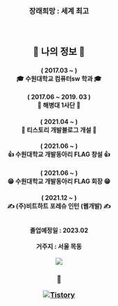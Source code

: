 <h3 align='center'>장래희망 : 세계 최고</p>
</br>
<h2 align='center'> 📃 나의 정보 📃</p>
<h4 align='center'> ( 2017.03 ~ )</br>🎓 수원대학교 컴퓨터sw 학과 🎓</p>
<h4 align='center'> ( 2017.06 ~ 2019. 03 )</br>👿 해병대 1사단 👿</p>
<h4 align='center'> ( 2021.04 ~ )</br>📗 티스토리 개발블로그 개설 📗</p>
<h4 align='center'> ( 2021.06 ~ )</br>👍 수원대학교 개발동아리 FLAG 창설 👍</p>
<h4 align='center'> ( 2021.06 ~ )</br>😁 수원대학교 개발동아리 FLAG 회장 😁</p>
<h4 align='center'> ( 2021.12 ~ )</br>✍ (주)비트하트 포레슈 인턴 (웹개발) ✍</p>
</br>
졸업예정일 : 2023.02
</br></br>
거주지 : 서울 목동
</br></br>
<img src="http://mazassumnida.wtf/api/v2/generate_badge?boj=tooo1">

<h3 align='center'> 💭 </p>

<a href="https://tooo1.tistory.com/"><img alt="Tistory" src="https://img.shields.io/badge/-TISTORY-black?style=for-the-badge"/></a>








<!--
**tooooo1/tooooo1** is a ✨ _special_ ✨ repository because its `README.md` (this file) appears on your GitHub profile.

Here are some ideas to get you started:

- 🔭 I’m currently working on ...
- 🌱 I’m currently learning ...
- 👯 I’m looking to collaborate on ...
- 🤔 I’m looking for help with ...
- 💬 Ask me about ...
- 📫 How to reach me: ...
- 😄 Pronouns: ...
- ⚡ Fun fact: ...
-->
